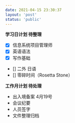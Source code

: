 ```yaml
---
date: 2021-04-15 23:30:37
layout: 'post'
status: 'public'
---
```

**学习日计划 待整理**
- [x] 信息系统项目管理师
- [x] 英语语法
- [x] 写作基础
- [] 二外 日语
- [] 零碎时间（Rosetta Stone）

**工作月计划 待处理**
- 出入境备案 4月19号
- 会议纪要
- 人员签字
- 文件整理归档
